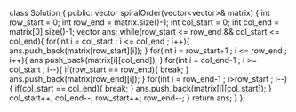 class Solution {
public:
vector<int> spiralOrder(vector<vector<int>>& matrix) {
int row_start = 0;
int row_end = matrix.size()-1;
int col_start = 0;
int col_end = matrix[0].size()-1;
vector<int> ans;
while(row_start <= row_end && col_start <= col_end){
for(int i = col_start ; i <= col_end ; i++){
ans.push_back(matrix[row_start][i]);
}
for(int i = row_start+1 ; i <= row_end ; i++){
ans.push_back(matrix[i][col_end]);
}
for(int i = col_end-1 ; i >= col_start ; i--){
if(row_start == row_end){
break;
}
ans.push_back(matrix[row_end][i]);
}
for(int i = row_end-1 ; i>row_start ; i--){
if(col_start == col_end){
break;
}
ans.push_back(matrix[i][col_start]);
}
col_start++;
col_end--;
row_start++;
row_end--;
}
return ans;
}
};